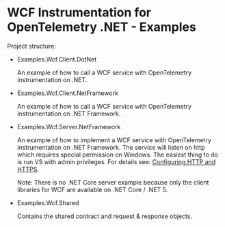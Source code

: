 # WCF Instrumentation for OpenTelemetry .NET - Examples

Project structure:

* Examples.Wcf.Client.DotNet

  An example of how to call a WCF service with OpenTelemetry instrumentation on
  .NET.

* Examples.Wcf.Client.NetFramework

  An example of how to call a WCF service with OpenTelemetry instrumentation on
  .NET Framework.

* Examples.Wcf.Server.NetFramework

  An example of how to implement a WCF service with OpenTelemetry
  instrumentation on .NET Framework. The service will listen on http which
  requires special permission on Windows. The easiest thing to do is run VS with
  admin privileges. For details see: [Configuring HTTP and
  HTTPS](https://docs.microsoft.com/en-us/dotnet/framework/wcf/feature-details/configuring-http-and-https).

  Note: There is no .NET Core server example because only the client libraries
  for WCF are available on .NET Core / .NET 5.

* Examples.Wcf.Shared

  Contains the shared contract and request & response objects.
